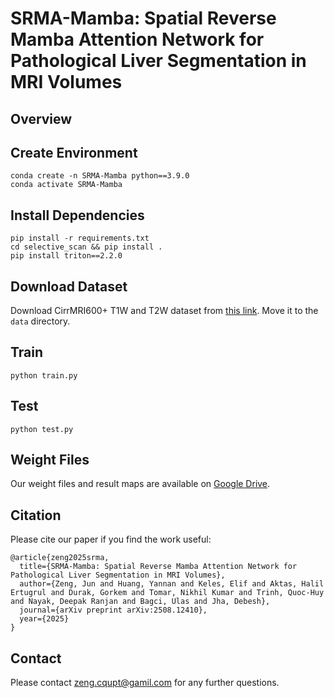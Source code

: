 # SRMA-Mamba: Spatial Reverse Mamba Attention Network for Pathological Liver Segmentation in MRI Volumes

## Overview


## Create Environment
```
conda create -n SRMA-Mamba python==3.9.0
conda activate SRMA-Mamba
```

## Install Dependencies
```    
pip install -r requirements.txt
cd selective_scan && pip install .
pip install triton==2.2.0
```

## Download Dataset
Download CirrMRI600+ T1W and T2W dataset from [this link](https://osf.io/cuk24/files/osfstorage). Move it to the `data` directory.

## Train
```
python train.py
```

## Test
```
python test.py
```

## Weight Files 
Our weight files and result maps are available on [Google Drive](https://drive.google.com/file/d/1F9TWv2zOz9ny0L8SJ8IeSo7ODhYDrV06/view?usp=drive_link).


## Citation
Please cite our paper if you find the work useful:
```
@article{zeng2025srma,
  title={SRMA-Mamba: Spatial Reverse Mamba Attention Network for Pathological Liver Segmentation in MRI Volumes},
  author={Zeng, Jun and Huang, Yannan and Keles, Elif and Aktas, Halil Ertugrul and Durak, Gorkem and Tomar, Nikhil Kumar and Trinh, Quoc-Huy and Nayak, Deepak Ranjan and Bagci, Ulas and Jha, Debesh},
  journal={arXiv preprint arXiv:2508.12410},
  year={2025}
}
```

## Contact
Please contact zeng.cqupt@gamil.com for any further questions.
